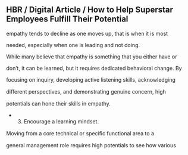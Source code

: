 ## HBR / Digital Article / How to Help Superstar Employees Fulfill Their Potential

empathy tends to decline as one moves up, that is when it is most

needed, especially when one is leading and not doing.

While many believe that empathy is something that you either have or

don’t, it can be learned, but it requires dedicated behavioral change. By

focusing on inquiry, developing active listening skills, acknowledging

diﬀerent perspectives, and demonstrating genuine concern, high

potentials can hone their skills in empathy.

- 3. Encourage a learning mindset.

Moving from a core technical or speciﬁc functional area to a

general management role requires high potentials to see how various